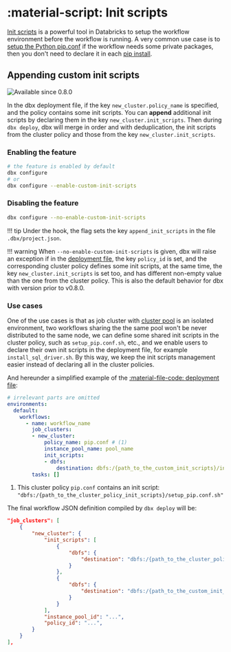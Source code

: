 # :material-script: Init scripts

[Init scripts](https://docs.databricks.com/clusters/init-scripts.html) is a powerful tool in Databricks to setup the workflow environment before the workflow is running. A very common use case is to [setup the Python pip.conf](https://learn.microsoft.com/en-us/azure/databricks/kb/clusters/install-private-pypi-repo) if the workflow needs some private packages, then you don't need to declare it in each [pip install](https://docs.databricks.com/libraries/notebooks-python-libraries.html#install-a-private-package-with-credentials-managed-by-databricks-secrets-with-pip).

## Appending custom init scripts

<img src="https://img.shields.io/badge/available%20since-0.8.0-green?style=for-the-badge" alt="Available since 0.8.0"/>

In the dbx deployment file, if the key `new_cluster.policy_name` is specified, and the policy contains some init scripts. You can **append** additional init scripts by declaring them in the key `new_cluster.init_scripts`. Then during `dbx deploy`, dbx will merge in order and with deduplication, the init scripts from the cluster policy and those from the key `new_cluster.init_scripts`.

### Enabling the feature

```bash
# the feature is enabled by default
dbx configure
# or
dbx configure --enable-custom-init-scripts
```

### Disabling the feature

```bash
dbx configure --no-enable-custom-init-scripts
```

!!! tip
    Under the hook, the flag sets the key `append_init_scripts` in the file `.dbx/project.json`.

!!! warning
    When `--no-enable-custom-init-scripts` is given, dbx will raise an exception if in the [deployment file](../reference/deployment.md), the key `policy_id` is set, and the corresponding cluster policy defines some init scripts, at the same time, the key `new_cluster.init_scripts` is set too, and has different non-empty value than the one from the cluster policy. This is also the default behavior for dbx with version prior to v0.8.0.

### Use cases

One of the use cases is that as job cluster with [cluster pool](https://docs.databricks.com/clusters/instance-pools/index.html) is an isolated environment, two workflows sharing the the same pool won't be never distributed to the same node, we can define some shared init scripts in the cluster policy, such as `setup_pip.conf.sh`, etc., and we enable users to declare their own init scripts in the deployment file, for example `install_sql_driver.sh`. By this way, we keep the init scripts management easier instead of declaring all in the cluster policies.

And hereunder a simplified example of the [:material-file-code: deployment file](../reference/deployment.md):

```yaml title="conf/deployment.yml" linenums="1" hl_lines="8 12"
# irrelevant parts are omitted
environments:
  default:
    workflows:
      - name: workflow_name
        job_clusters:
        - new_cluster:
            policy_name: pip.conf # (1)
            instance_pool_name: pool_name
            init_scripts:
            - dbfs:
                destination: dbfs:/{path_to_the_custom_init_scripts}/install_sql_driver.sh
        tasks: []
```

1. This cluster policy `pip.conf` contains an init script: `"dbfs:/{path_to_the_cluster_policy_init_scripts}/setup_pip.conf.sh"`

The final workflow JSON definition compiled by `dbx deploy` will be:

```json title="irrelevant parts are omitted" linenums="1" hl_lines="7 12"
"job_clusters": [
    {
        "new_cluster": {
            "init_scripts": [
                {
                    "dbfs": {
                        "destination": "dbfs:/{path_to_the_cluster_policy_init_scripts}/setup_pip.conf.sh"
                    }
                },
                {
                    "dbfs": {
                        "destination": "dbfs:/{path_to_the_custom_init_scripts}/install_sql_driver.sh"
                    }
                }
            ],
            "instance_pool_id": "...",
            "policy_id": "...",
        }
    }
],
```

